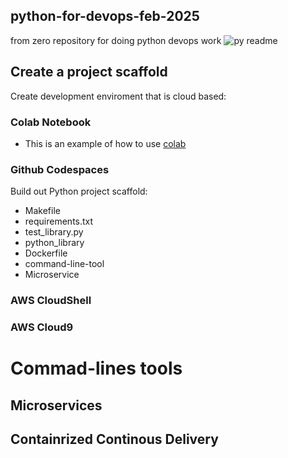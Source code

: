 ## python-for-devops-feb-2025
from zero repository for doing python devops work
![py readme](https://github.com/user-attachments/assets/bccb6d3a-d1b6-4294-b057-e0e439e86fcb)

## Create a project scaffold

Create development enviroment that is cloud based:
### Colab Notebook

* This is an example of how to use [colab](https://github.com/theinkyawmoe/python-for-devops-feb-2025/blob/main/getting_started_python.ipynb)
  
### Github Codespaces

Build out Python project scaffold:
* Makefile
* requirements.txt
* test_library.py
* python_library
* Dockerfile
* command-line-tool
* Microservice
  
### AWS CloudShell
### AWS Cloud9
# Commad-lines tools

## Microservices

## Containrized Continous Delivery
